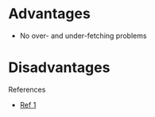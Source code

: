 # Advantages
- No over- and under-fetching problems

# Disadvantages



References
- [Ref 1](https://www.altexsoft.com/blog/engineering/graphql-core-features-architecture-pros-and-cons/)
